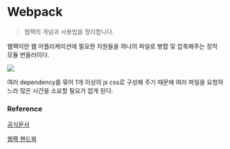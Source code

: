 # Webpack

> 웹팩의 개념과 사용법을 정리합니다.



웹팩이란 웹 어플리케이션에 필요한 자원들을 하나의 파일로 병합 및 압축해주는 정적 모듈 번들러이다.

![](https://joshua1988.github.io/webpack-guide/assets/img/webpack-bundling.e79747a1.png)

여러 dependency를 묶어 1개 이상의 js css로 구성해 주기 때문에 여러 파일을 요청하느라 많은 시간을 소요할 필요가 없게 된다.



### Reference

[공식문서]( https://webpack.js.org/ )

[웹팩 핸드북]([https://joshua1988.github.io/webpack-guide/webpack/what-is-webpack.html#%EC%9B%B9%ED%8C%A9%EC%9D%B4%EB%9E%80](https://joshua1988.github.io/webpack-guide/webpack/what-is-webpack.html#웹팩이란) )